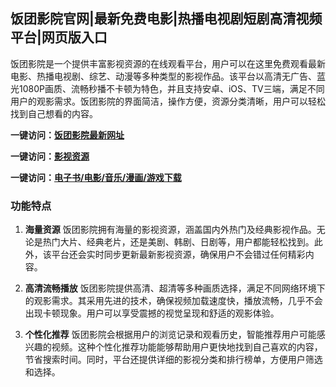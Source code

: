 <h2>饭团影院官网|最新免费电影|热播电视剧短剧高清视频平台|网页版入口</h2>

饭团影院是一个提供丰富影视资源的在线观看平台，用户可以在这里免费观看最新电影、热播电视剧、综艺、动漫等多种类型的影视作品。该平台以高清无广告、蓝光1080P画质、流畅秒播不卡顿为特色，并且支持安卓、iOS、TV三端，满足不同用户的观影需求。饭团影院的界面简洁，操作方便，资源分类清晰，用户可以轻松找到自己想看的内容。

<p><strong>一键访问：</strong><a href="https://www.rymdh.com/sites/14388.html" target="_blank" ><strong>饭团影院最新网址</strong></a></p>
<p><strong>一键访问：</strong><a href="https://www.rymdh.com/favorites/yingshizaixiankan" target="_blank" ><strong>影视资源</strong></a></p>
<p><strong>一键访问：</strong><a href="https://wangpanziyuan.pages.dev/" target="_blank" ><strong>电子书/电影/音乐/漫画/游戏下载</strong></a></p>

### 功能特点
1. **海量资源**
   饭团影院拥有海量的影视资源，涵盖国内外热门及经典影视作品。无论是热门大片、经典老片，还是美剧、韩剧、日剧等，用户都能轻松找到。此外，该平台还会实时同步更新最新影视资源，确保用户不会错过任何精彩内容。

2. **高清流畅播放**
   饭团影院提供高清、超清等多种画质选择，满足不同网络环境下的观影需求。其采用先进的技术，确保视频加载速度快，播放流畅，几乎不会出现卡顿现象。用户可以享受震撼的视觉呈现和舒适的观影体验。

3. **个性化推荐**
   饭团影院会根据用户的浏览记录和观看历史，智能推荐用户可能感兴趣的视频。这种个性化推荐功能能够帮助用户更快地找到自己喜欢的内容，节省搜索时间。同时，平台还提供详细的影视分类和排行榜单，方便用户筛选和选择。

